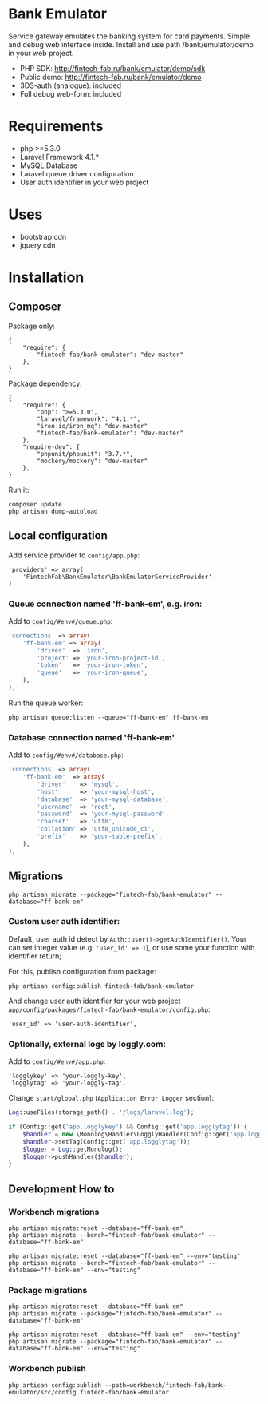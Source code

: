 Bank Emulator
===============

Service gateway emulates the banking system for card payments.
Simple and debug web interface inside.
Install and use path /bank/emulator/demo in your web project.

- PHP SDK: http://fintech-fab.ru/bank/emulator/demo/sdk
- Public demo: http://fintech-fab.ru/bank/emulator/demo
- 3DS-auth (analogue): included
- Full debug web-form: included

# Requirements

- php >=5.3.0
- Laravel Framework 4.1.*
- MySQL Database
- Laravel queue driver configuration
- User auth identifier in your web project

# Uses

- bootstrap cdn
- jquery cdn

# Installation

## Composer

Package only:

    {
        "require": {
            "fintech-fab/bank-emulator": "dev-master"
        },
    }

Package dependency:

    {
        "require": {
	        "php": ">=5.3.0",
	        "laravel/framework": "4.1.*",
	        "iron-io/iron_mq": "dev-master"
            "fintech-fab/bank-emulator": "dev-master"
        },
	    "require-dev": {
		    "phpunit/phpunit": "3.7.*",
		    "mockery/mockery": "dev-master"
	    },
    }

Run it:

	composer update
	php artisan dump-autoload

## Local configuration

Add service provider to `config/app.php`:

	'providers' => array(
		'FintechFab\BankEmulator\BankEmulatorServiceProvider'
	)

### Queue connection named 'ff-bank-em', e.g. iron:

Add to `config/#env#/queue.php`:

```PHP
'connections' => array(
	'ff-bank-em' => array(
		'driver'  => 'iron',
		'project' => 'your-iron-project-id',
		'token'   => 'your-iron-token',
		'queue'   => 'your-iron-queue',
	),
),
```

Run the queue worker:

	php artisan queue:listen --queue="ff-bank-em" ff-bank-em

### Database connection named 'ff-bank-em'

Add to `config/#env#/database.php`:

```PHP
'connections' => array(
	'ff-bank-em'  => array(
		'driver'    => 'mysql',
		'host'      => 'your-mysql-host',
		'database'  => 'your-mysql-database',
		'username'  => 'root',
		'password'  => 'your-mysql-password',
		'charset'   => 'utf8',
		'collation' => 'utf8_unicode_ci',
		'prefix'    => 'your-table-prefix',
	),
),
```

## Migrations

	php artisan migrate --package="fintech-fab/bank-emulator" --database="ff-bank-em"

### Custom user auth identifier:

Default, user auth id detect by `Auth::user()->getAuthIdentifier()`.
Your can set integer value (e.g. `'user_id' => 1`), or use some your function with identifier return;

For this, publish configuration from package:

	php artisan config:publish fintech-fab/bank-emulator

And change user auth identifier for your web project `app/config/packages/fintech-fab/bank-emulator/config.php`:

	'user_id' => 'user-auth-identifier',

### Optionally, external logs by loggly.com:

Add to `config/#env#/app.php`:

	'logglykey' => 'your-loggly-key',
	'logglytag' => 'your-loggly-tag',

Change `start/global.php` (`Application Error Logger` section):

```PHP
Log::useFiles(storage_path() . '/logs/laravel.log');

if (Config::get('app.logglykey') && Config::get('app.logglytag')) {
	$handler = new \Monolog\Handler\LogglyHandler(Config::get('app.logglykey'), \Monolog\Logger::DEBUG);
	$handler->setTag(Config::get('app.logglytag'));
	$logger = Log::getMonolog();
	$logger->pushHandler($handler);
}
```

## Development How to

### Workbench migrations

	php artisan migrate:reset --database="ff-bank-em"
	php artisan migrate --bench="fintech-fab/bank-emulator" --database="ff-bank-em"

	php artisan migrate:reset --database="ff-bank-em" --env="testing"
	php artisan migrate --bench="fintech-fab/bank-emulator" --database="ff-bank-em" --env="testing"

### Package migrations

	php artisan migrate:reset --database="ff-bank-em"
	php artisan migrate --package="fintech-fab/bank-emulator" --database="ff-bank-em"

	php artisan migrate:reset --database="ff-bank-em" --env="testing"
	php artisan migrate --package="fintech-fab/bank-emulator" --database="ff-bank-em" --env="testing"

### Workbench publish

	php artisan config:publish --path=workbench/fintech-fab/bank-emulator/src/config fintech-fab/bank-emulator

